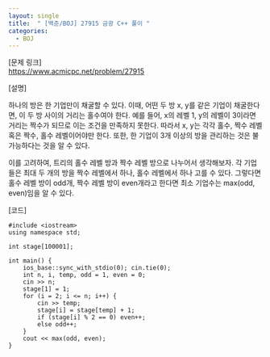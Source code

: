 ```yaml
---
layout: single
title:  " [백준/BOJ] 27915 금광 C++ 풀이 "
categories:
  - BOJ
---
```


[문제 링크]   
<https://www.acmicpc.net/problem/27915>


[설명]

하나의 방은 한 기업만이 채굴할 수 있다.
이때, 어떤 두 방 x, y를 같은 기업이 채굴한다면, 이 두 방 사이의 거리는 홀수여야 한다.
예를 들어, x의 레벨 1, y의 레벨이 3이라면 거리는 짝수가 되므로 이는 조건을 만족하지 못한다.
따라서 x, y는 각각 홀수, 짝수 레벨 혹은 짝수, 홀수 레벨이어야만 한다.
또한, 한 기업이 3개 이상의 방을 관리하는 것은 불가능하다는 것을 알 수 있다.

이를 고려하여, 트리의 홀수 레벨 방과 짝수 레벨 방으로 나누어서 생각해보자.
각 기업들은 최대 두 개의 방을 짝수 레벨에서 하나, 홀수 레벨에서 하나 고를 수 있다.
그렇다면 홀수 레벨 방이 odd개, 짝수 레벨 방이 even개라고 한다면 최소 기업수는 max(odd, even)임을 알 수 있다.


   
[코드]
```
#include <iostream>
using namespace std;

int stage[100001];

int main() {
    ios_base::sync_with_stdio(0); cin.tie(0);
    int n, i, temp, odd = 1, even = 0;
    cin >> n;
    stage[1] = 1;
    for (i = 2; i <= n; i++) {
        cin >> temp;
        stage[i] = stage[temp] + 1;
        if (stage[i] % 2 == 0) even++;
        else odd++;
    }
    cout << max(odd, even);
}
```
